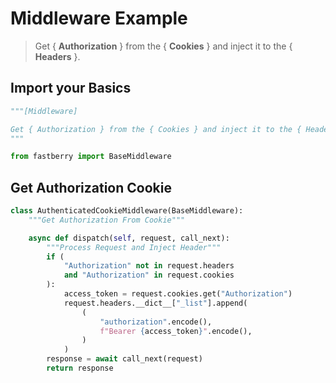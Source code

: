 # **Middleware** Example

> Get { **Authorization** } from the { **Cookies** } and inject it to the { **Headers** }.

## **Import** your Basics

```python
"""[Middleware]

Get { Authorization } from the { Cookies } and inject it to the { Headers }.
"""

from fastberry import BaseMiddleware

```

## Get **Authorization** Cookie

```python
class AuthenticatedCookieMiddleware(BaseMiddleware):
    """Get Authorization From Cookie"""

    async def dispatch(self, request, call_next):
        """Process Request and Inject Header"""
        if (
            "Authorization" not in request.headers
            and "Authorization" in request.cookies
        ):
            access_token = request.cookies.get("Authorization")
            request.headers.__dict__["_list"].append(
                (
                    "authorization".encode(),
                    f"Bearer {access_token}".encode(),
                )
            )
        response = await call_next(request)
        return response
```
